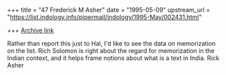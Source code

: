 +++
title = "47 Frederick M Asher"
date = "1995-05-09"
upstream_url = "https://list.indology.info/pipermail/indology/1995-May/002431.html"

+++
[Archive link](https://list.indology.info/pipermail/indology/1995-May/002431.html)

Rather than report this just to Hal, I'd like to see the data on 
memorization on the list.  Rich Solomon is right about the regard for 
memorization in the Indian context, and it helps frame notions about what 
is a text in India.  Rick Asher







